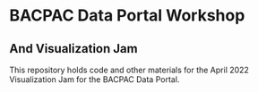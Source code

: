 BACPAC Data Portal Workshop
===========================
And Visualization Jam
---------------------

This repository holds code and other materials for the April 2022
Visualization Jam for the BACPAC Data Portal.
